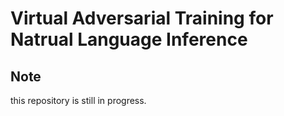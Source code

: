 # Virtual Adversarial Training for Natrual Language Inference


## Note 

this repository is still in progress.
